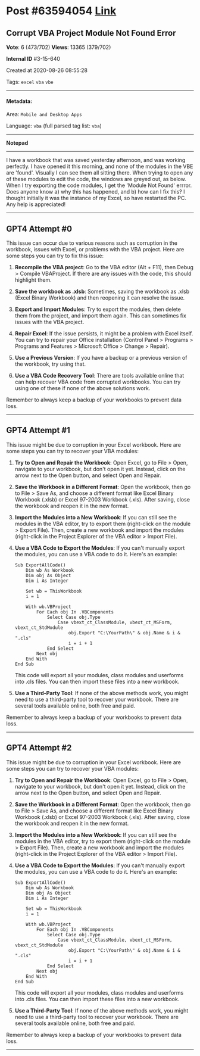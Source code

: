
# Post \#63594054 [Link](https://stackoverflow.com/questions/63594054/)

## Corrupt VBA Project Module Not Found Error

**Vote**: 6 (473/702) **Views**: 13365 (379/702) 

**Internal ID** \#3-15-640

Created at 2020-08-26 08:55:28

Tags: `excel` `vba` `vbe`

----------

#### Metadata:

Area: `Mobile and Desktop Apps`

Language: `vba` (full parsed tag list: `vba`)

----------

**Notepad**


----------

I have a workbook that was saved yesterday afternoon, and was working perfectly. I have opened it this morning, and none of the modules in the VBE are 'found'. Visually I can see them all sitting there.
[](https://i.stack.imgur.com/CCjXi.png)
When trying to open any of these modules to edit the code, the windows are greyed out, as below.
[](https://i.stack.imgur.com/7HfgY.png)
When I try exporting the code modules, I get the 'Module Not Found' errror.
[](https://i.stack.imgur.com/Gp16Q.png)
Does anyone know a) why this has happened, and b) how can I fix this?
I thought initially it was the instance of my Excel, so have restarted the PC.
Any help is appreciated!


----------
        
## GPT4 Attempt \#0

This issue can occur due to various reasons such as corruption in the workbook, issues with Excel, or problems with the VBA project. Here are some steps you can try to fix this issue:

1. **Recompile the VBA project**: Go to the VBA editor (Alt + F11), then Debug > Compile VBAProject. If there are any issues with the code, this should highlight them.

2. **Save the workbook as .xlsb**: Sometimes, saving the workbook as .xlsb (Excel Binary Workbook) and then reopening it can resolve the issue.

3. **Export and Import Modules**: Try to export the modules, then delete them from the project, and import them again. This can sometimes fix issues with the VBA project.

4. **Repair Excel**: If the issue persists, it might be a problem with Excel itself. You can try to repair your Office installation (Control Panel > Programs > Programs and Features > Microsoft Office > Change > Repair).

5. **Use a Previous Version**: If you have a backup or a previous version of the workbook, try using that.

6. **Use a VBA Code Recovery Tool**: There are tools available online that can help recover VBA code from corrupted workbooks. You can try using one of these if none of the above solutions work.

Remember to always keep a backup of your workbooks to prevent data loss.

--------

## GPT4 Attempt \#1

This issue might be due to corruption in your Excel workbook. Here are some steps you can try to recover your VBA modules:

1. **Try to Open and Repair the Workbook**: Open Excel, go to File > Open, navigate to your workbook, but don't open it yet. Instead, click on the arrow next to the Open button, and select Open and Repair.

2. **Save the Workbook in a Different Format**: Open the workbook, then go to File > Save As, and choose a different format like Excel Binary Workbook (.xlsb) or Excel 97-2003 Workbook (.xls). After saving, close the workbook and reopen it in the new format.

3. **Import the Modules into a New Workbook**: If you can still see the modules in the VBA editor, try to export them (right-click on the module > Export File). Then, create a new workbook and import the modules (right-click in the Project Explorer of the VBA editor > Import File).

4. **Use a VBA Code to Export the Modules**: If you can't manually export the modules, you can use a VBA code to do it. Here's an example:

    ```vba
    Sub ExportAllCode()
        Dim wb As Workbook
        Dim obj As Object
        Dim i As Integer

        Set wb = ThisWorkbook
        i = 1

        With wb.VBProject
            For Each obj In .VBComponents
                Select Case obj.Type
                    Case vbext_ct_ClassModule, vbext_ct_MSForm, vbext_ct_StdModule
                        obj.Export "C:\YourPath\" & obj.Name & i & ".cls"
                        i = i + 1
                End Select
            Next obj
        End With
    End Sub
    ```
    This code will export all your modules, class modules and userforms into .cls files. You can then import these files into a new workbook.

5. **Use a Third-Party Tool**: If none of the above methods work, you might need to use a third-party tool to recover your workbook. There are several tools available online, both free and paid.

Remember to always keep a backup of your workbooks to prevent data loss.

--------

## GPT4 Attempt \#2

This issue might be due to corruption in your Excel workbook. Here are some steps you can try to recover your VBA modules:

1. **Try to Open and Repair the Workbook**: Open Excel, go to File > Open, navigate to your workbook, but don't open it yet. Instead, click on the arrow next to the Open button, and select Open and Repair.

2. **Save the Workbook in a Different Format**: Open the workbook, then go to File > Save As, and choose a different format like Excel Binary Workbook (.xlsb) or Excel 97-2003 Workbook (.xls). After saving, close the workbook and reopen it in the new format.

3. **Import the Modules into a New Workbook**: If you can still see the modules in the VBA editor, try to export them (right-click on the module > Export File). Then, create a new workbook and import the modules (right-click in the Project Explorer of the VBA editor > Import File).

4. **Use a VBA Code to Export the Modules**: If you can't manually export the modules, you can use a VBA code to do it. Here's an example:

    ```vba
    Sub ExportAllCode()
        Dim wb As Workbook
        Dim obj As Object
        Dim i As Integer

        Set wb = ThisWorkbook
        i = 1

        With wb.VBProject
            For Each obj In .VBComponents
                Select Case obj.Type
                    Case vbext_ct_ClassModule, vbext_ct_MSForm, vbext_ct_StdModule
                        obj.Export "C:\YourPath\" & obj.Name & i & ".cls"
                        i = i + 1
                End Select
            Next obj
        End With
    End Sub
    ```
    This code will export all your modules, class modules and userforms into .cls files. You can then import these files into a new workbook.

5. **Use a Third-Party Tool**: If none of the above methods work, you might need to use a third-party tool to recover your workbook. There are several tools available online, both free and paid.

Remember to always keep a backup of your workbooks to prevent data loss.

--------
